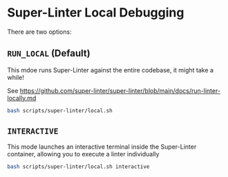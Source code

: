 # Super-Linter Local Debugging

There are two options:

## `RUN_LOCAL` (Default)

This mdoe runs Super-Linter against the entire codebase, it might take a while!

See https://github.com/super-linter/super-linter/blob/main/docs/run-linter-locally.md

``` bash
bash scripts/super-linter/local.sh
```

## `INTERACTIVE`

This mode launches an interactive terminal inside the Super-Linter container, allowing you to
execute a linter individually

``` bash
bash scripts/super-linter/local.sh interactive
```

